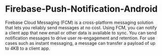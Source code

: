 # Firebase-Push-Notification-Android
Firebase Cloud Messaging (FCM) is a cross-platform messaging solution that lets you reliably send messages at no cost.   Using FCM, you can notify a client app that new email or other data is available to sync. You can send notification messages to drive user re-engagement and retention. For use cases such as instant messaging, a message can transfer a payload of up to 4KB to a client app.
